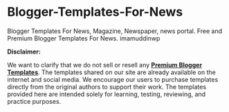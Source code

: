 # Blogger-Templates-For-News
Blogger Templates For News, Magazine, Newspaper, news portal. Free and Premium Blogger Templates For News. imamuddinwp

<strong>Disclaimer:</strong>
<br/>
<p>We want to clarify that we do not sell or resell any <strong><a href='https://www.imamuddinwp.com/p/premium-blogger-templates-free-download.html'>Premium Blogger Templates</a></strong>. The templates shared on our site are already available on the internet and social media. We encourage our users to purchase templates directly from the original authors to support their work. The templates provided here are intended solely for learning, testing, reviewing, and practice purposes.</p>
